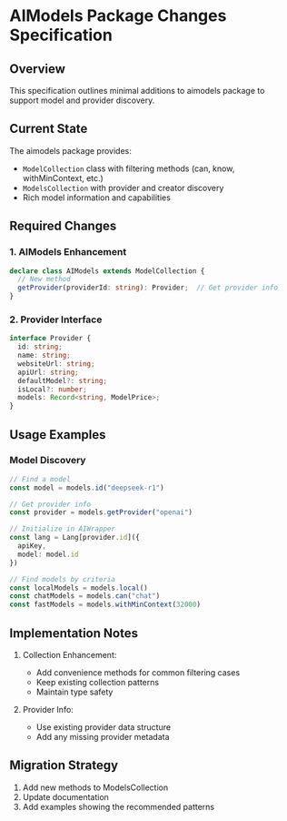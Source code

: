 # AIModels Package Changes Specification

## Overview
This specification outlines minimal additions to aimodels package to support model and provider discovery.

## Current State
The aimodels package provides:
- `ModelCollection` class with filtering methods (can, know, withMinContext, etc.)
- `ModelsCollection` with provider and creator discovery
- Rich model information and capabilities

## Required Changes

### 1. AIModels Enhancement
```typescript
declare class AIModels extends ModelCollection {
  // New method
  getProvider(providerId: string): Provider;  // Get provider info
}
```

### 2. Provider Interface
```typescript
interface Provider {
  id: string;
  name: string;
  websiteUrl: string;
  apiUrl: string;
  defaultModel?: string;
  isLocal?: number;
  models: Record<string, ModelPrice>;
}
```

## Usage Examples

### Model Discovery
```typescript
// Find a model
const model = models.id("deepseek-r1")

// Get provider info
const provider = models.getProvider("openai")

// Initialize in AIWrapper
const lang = Lang[provider.id]({ 
  apiKey, 
  model: model.id 
})

// Find models by criteria
const localModels = models.local()
const chatModels = models.can("chat")
const fastModels = models.withMinContext(32000)
```

## Implementation Notes

1. Collection Enhancement:
   - Add convenience methods for common filtering cases
   - Keep existing collection patterns
   - Maintain type safety

2. Provider Info:
   - Use existing provider data structure
   - Add any missing provider metadata

## Migration Strategy
1. Add new methods to ModelsCollection
2. Update documentation
3. Add examples showing the recommended patterns 